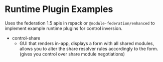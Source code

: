# Runtime Plugin Examples

Uses the federation 1.5 apis in rspack or `@module-federation/enhanced` to implement example runtime plugins for control inversion.

- control-share
  - GUI that renders in-app, displays a form with all shared modules, allows you to alter the share resolver rules accordingly to the form. (gives you control over share module negotiations)
